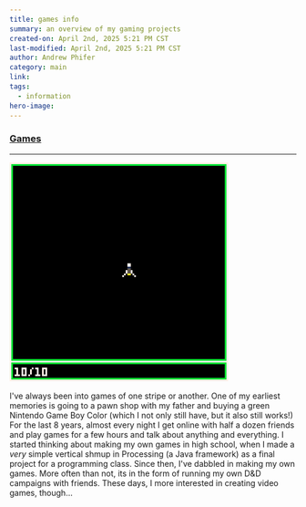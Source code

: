 ```yaml
---
title: games info
summary: an overview of my gaming projects
created-on: April 2nd, 2025 5:21 PM CST
last-modified: April 2nd, 2025 5:21 PM CST
author: Andrew Phifer
category: main
link: 
tags:
  - information
hero-image:
---
```


### [Games](/pages/topic_directory.html?category=games)

---
![stellar-star-fighter-early-work.png](/content/articles/Video-Games/Stellar-Star-Fighter/stellar_star_fighter_early_development.gif)

I've always been into games of one stripe or another.  One of my earliest memories is going to a pawn shop with my father and buying a green Nintendo Game Boy Color (which I not only still have, but it also still works!)  For the last 8 years, almost every night I get online with half a dozen friends and play games for a few hours and talk about anything and everything.  I started thinking about making my own games in high school, when I made a *very* simple vertical shmup in Processing (a Java framework) as a final project for a programming class.  Since then, I've dabbled in making my own games.  More often than not, its in the form of running my own D&D campaigns with friends.  These days, I more interested in creating video games, though...
